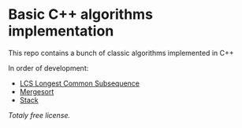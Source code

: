 # Basic C++ algorithms implementation

This repo contains a bunch of classic algorithms implemented in C++

In order of development:
* [LCS Longest Common Subsequence](LCS/)
* [Mergesort](Merge_Stort/)
* [Stack](Stack/)


*Totaly free license.*
